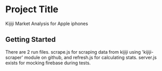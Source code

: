 # Project Title

Kijiji Market Analysis for Apple iphones

## Getting Started

There are 2 run files. scrape.js for scraping data from kijiji using
'kijiji-scraper' module on github, and refresh.js for calculating stats. server.js exists for mocking firebase during tests.
